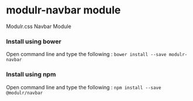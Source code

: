 # modulr-navbar module

Modulr.css Navbar Module

### Install using bower
Open command line and type the following : ``` bower install --save modulr-navbar ```

### Install using npm
Open command line and type the following : ``` npm install --save @modulr/navbar ```
